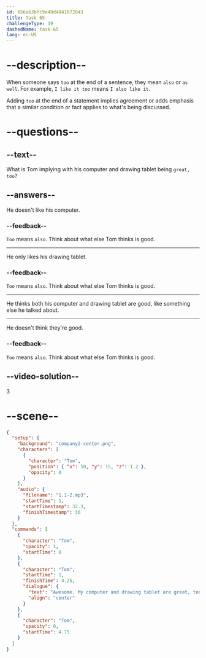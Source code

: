 ```yaml
---
id: 656ab3bfc9e49d4841672043
title: Task 65
challengeType: 19
dashedName: task-65
lang: en-US
---
```


<!--
AUDIO REFERENCE:
Tom: Awesome. My computer and drawing tablet are great, too. 
-->

# --description--

When someone says `too` at the end of a sentence, they mean `also` or `as well`. For example, `I like it too` means `I also like it`.

Adding `too` at the end of a statement implies agreement or adds emphasis that a similar condition or fact applies to what's being discussed.

# --questions--

## --text--

What is Tom implying with his computer and drawing tablet being `great, too`?

## --answers--

He doesn't like his computer.

### --feedback--

`Too` means `also`. Think about what else Tom thinks is good.

---

He only likes his drawing tablet.

### --feedback--

`Too` means `also`. Think about what else Tom thinks is good.

---

He thinks both his computer and drawing tablet are good, like something else he talked about.

---

He doesn't think they're good.

### --feedback--

`Too` means `also`. Think about what else Tom thinks is good.

## --video-solution--

3

# --scene--

```json
{
  "setup": {
    "background": "company2-center.png",
    "characters": [
      {
        "character": "Tom",
        "position": { "x": 50, "y": 15, "z": 1.2 },
        "opacity": 0
      }
    ],
    "audio": {
      "filename": "1.1-2.mp3",
      "startTime": 1,
      "startTimestamp": 32.3,
      "finishTimestamp": 36
    }
  },
  "commands": [
    {
      "character": "Tom",
      "opacity": 1,
      "startTime": 0
    },
    {
      "character": "Tom",
      "startTime": 1,
      "finishTime": 4.25,
      "dialogue": {
        "text": "Awesome. My computer and drawing tablet are great, too.",
        "align": "center"
      }
    },
    {
      "character": "Tom",
      "opacity": 0,
      "startTime": 4.75
    }
  ]
}
```
